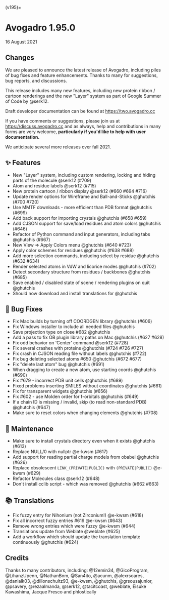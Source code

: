 (v195)=

# Avogadro 1.95.0

16 August 2021

## Changes

We are pleased to announce the latest release of Avogadro, including piles of bug fixes and feature enhancements.
Thanks to many for suggestions, bug reports, and discussions.

This release includes many new features, including new protein ribbon / cartoon renderings and the new "Layer"
system as part of Google Summer of Code by @serk12.

Draft developer documentation can be found at https://two.avogadro.cc

If you have comments or suggestions, please join us at https://discuss.avogadro.cc and as always, help and contributions
in many forms are very welcome, **particularly if you'd like to help with user documentation.**

We anticipate several more releases over fall 2021.

## ✨ Features

- New "Layer" system, including custom rendering, locking and hiding parts of the molecule @serk12 (#709)
- Atom and residue labels @serk12 (#715)
- New protein cartoon / ribbon display @serk12 (#660 #694 #716)
- Update render options for Wireframe and Ball-and-Sticks @ghutchis (#700 #720)
- Use MMTF downloads - more efficient than PDB format @ghutchis (#699)
- Add back support for importing crystals @ghutchis (#658 #659)
- Add CJSON support for save/load residues and atom colors @ghutchis (#646)
- Refactor of Python command and input generators, including tabs @ghutchis (#667)
- New View => Apply Colors menu @ghutchis (#640 #723)
- Apply color schemes for residues @ghutchis (#638 #688)
- Add more selection commands, including select by residue @ghutchis (#632 #634)
- Render selected atoms in VdW and licorice modes @ghutchis (#702)
- Detect secondary structure from residues / backbones @ghutchis (#685)
- Save enabled / disabled state of scene / rendering plugins on quit @ghutchis
- Should now download and install translations for @ghutchis

## 🐛 Bug Fixes

- Fix Mac builds by turning off COORDGEN library @ghutchis (#606)
- Fix Windows installer to include all needed files @ghutchis
- Save projection type on close #682 @ghutchis
- Add a pass to fix OB plugin library paths on Mac @ghutchis (#627 #628)
- Fix odd behavior on 'Center' command @serk12 (#728)
- Fix several crashes with proteins @ghutchis (#724 #726 #727)
- Fix crash in CJSON reading file without labels @ghutchis (#722)
- Fix bug deleting selected atoms #650 @ghutchis (#672 #677)
- Fix "delete last atom" bug @ghutchis (#691)
- When dragging to create a new atom, use starting coords @ghutchis (#690)
- Fix #679 - incorrect PDB unit cells @ghutchis (#689)
- Fixed problems inserting SMILES without coordinates @ghutchis (#661)
- Fix for transparent widgets @ghutchis (#656)
- Fix #602 - use Molden order for f-orbitals @ghutchis (#649)
- If a chain ID is missing / invalid, skip (to read non-standard PDB) @ghutchis (#647)
- Make sure to reset colors when changing elements @ghutchis (#708)

## 🧰 Maintenance

- Make sure to install crystals directory even when it exists @ghutchis (#613)
- Replace NULL/0 with nullptr @e-kwsm (#617)
- Add support for reading partial charge models from obabel @ghutchis (#626)
- Replace obsolescent `LINK_(PRIVATE|PUBLIC)` with `(PRIVATE|PUBLIC)` @e-kwsm (#629)
- Refactor Molecules class  @serk12 (#648)
- Don't install cclib script - which was removed @ghutchis (#662 #663)

## 📚 Translations

- Fix fuzzy entry for Nihonium (not Zirconium!) @e-kwsm (#618)
- Fix all incorrect fuzzy entries #619 @e-kwsm (#643)
- Remove wrong entries which were fuzzy @e-kwsm (#644)
- Translations update from Weblate @weblate (#625)
- Add a workflow which should update the translation template continuously @ghutchis (#624)

## Credits

Thanks to many contributors, including: @12emin34, @GicoProgram, @LihanzUpenn, @NathanBnm, @San4ito, @acunm, @alexrsoares, @danialk03, @dillonschultz93, @e-kwsm, @ghutchis, @grsousajunior, @psavery, @rezaalmanda, @serk12, @tacitcoast, @weblate, Eisuke Kawashima, Jacque Fresco and phlostically
